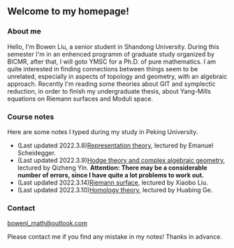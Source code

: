 ## Welcome to my homepage!

### About me
Hello, I'm Bowen Liu, a senior student in Shandong University. During this semester I'm in an enhenced programm of graduate study organized by BICMR, after that, I will goto YMSC for a Ph.D. of pure mathematics. I am quite interested in finding connections between things seem to be unrelated, especially in aspects of topology and geometry, with an algebraic approach. Recently I'm reading some theories about GIT and symplectic reduction, in order to finish my undergraduate thesis, about Yang-Mills equations on Riemann surfaces and Moduli space.

### Course notes

Here are some notes I typed during my study in Peking University.
* (Last updated 2022.3.8)[Representation theory](notes/Representation_theory.pdf), lectured by Emanuel Scheidegger.
* (Last updated 2022.3.9)[Hodge theory and complex algebraic geometry](notes/Hodge_theory_and_Complex_Algebra_Geometry.pdf), lectured by Qizheng Yin. **Attention: There may be a considerable number of errors, since I have quite a lot problems to work out.**
* (Last updated 2022.3.14)[Riemann surface](notes/Riemann_surface.pdf), lectured by Xiaobo Liu.
* (Last updated 2022.3.10)[Homology theory](notes/homology.pdf), lectured by Huabing Ge.

### Contact
bowenl_math@outlook.com

Please contact me if you find any mistake in my notes! Thanks in advance.
